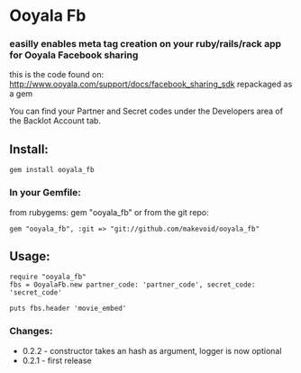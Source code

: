 # Ooyala Fb

### easilly enables meta tag creation on your ruby/rails/rack app for Ooyala Facebook sharing

this is the code found on: http://www.ooyala.com/support/docs/facebook_sharing_sdk
repackaged as a gem 

You can find your Partner and Secret codes under the Developers area of the Backlot Account tab.


## Install:
    gem install ooyala_fb


### In your Gemfile:
from rubygems:
    gem "ooyala_fb"
or from the git repo:

    gem "ooyala_fb", :git => "git://github.com/makevoid/ooyala_fb" 


## Usage:
    require "ooyala_fb"
    fbs = OoyalaFb.new partner_code: 'partner_code', secret_code: 'secret_code' 
    
    puts fbs.header 'movie_embed'
  
  

### Changes:
- 0.2.2 - constructor takes an hash as argument, logger is now optional
- 0.2.1 - first release


    